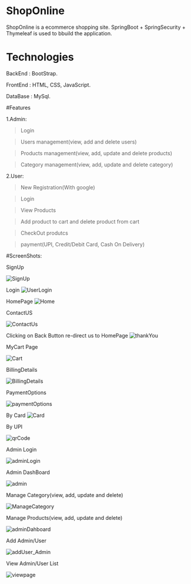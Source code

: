 # ShopOnline
ShopOnline is a ecommerce shopping site. SpringBoot + SpringSecurity + Thymeleaf is used to bbuild the application.

# Technologies
BackEnd : BootStrap.

FrontEnd : HTML, CSS, JavaScript.

DataBase : MySql.

#Features

1.Admin:

> Login

> Users management(view, add and delete users)
 
> Products management(view, add, update and delete products)

> Category management(view, add, update and delete category)

2.User:

> New Registration(With google)
 
> Login

> View Products

> Add product to cart and delete product from cart
 
> CheckOut produtcs

> payment(UPI, Credit/Debit Card, Cash On Delivery)

#ScreenShots:

SignUp

![SignUp](https://user-images.githubusercontent.com/95918824/145952997-0b7560f2-d616-4c6c-b9d1-9ec28aec9e52.png)

Login
![UserLogin](https://user-images.githubusercontent.com/95918824/145953009-933d693e-e635-4210-b19f-dcaa7663f105.png)

HomePage
![Home](https://user-images.githubusercontent.com/95918824/145954695-04e97ad1-e30c-43f9-ba21-cd08a1b4cf19.png)

ContactUS

![ContactUs](https://user-images.githubusercontent.com/95918824/145953101-71471d2f-03d4-4108-b643-09c58d41898f.png)

Clicking on Back Button re-direct us to HomePage
![thankYou](https://user-images.githubusercontent.com/95918824/145953131-14525a98-1578-4da9-975d-8891fe744775.png)


MyCart Page

![Cart](https://user-images.githubusercontent.com/95918824/145953094-7213f272-9122-4942-bab0-17968c799ca0.png)

BillingDetails 

![BillingDetails](https://user-images.githubusercontent.com/95918824/145953083-14b19c9f-a6fe-489e-a58b-b14b5d07bcd7.png)

PaymentOptions

![paymentOptions](https://user-images.githubusercontent.com/95918824/145953113-8856d361-eee1-42d1-91a0-915c5181e0f5.png)

By Card
![Card](https://user-images.githubusercontent.com/95918824/145953091-2f8ca4b4-a539-42e1-aaa1-cfa4c7796448.png)

By UPI

![qrCode](https://user-images.githubusercontent.com/95918824/145953122-2a46118e-1347-4eee-b318-3e61a0c901fd.png)

Admin Login

![adminLogin](https://user-images.githubusercontent.com/95918824/145953075-46a9f0ba-19c4-4cd9-84f3-2423451fdb60.png)

Admin DashBoard

![admin](https://user-images.githubusercontent.com/95918824/145953068-0f3d13e6-224d-4b51-bdaf-5f742967b3ad.png)

Manage Category(view, add, update and delete)

![ManageCategory](https://user-images.githubusercontent.com/95918824/145953104-7e9da625-78d1-463d-841b-c85c85cdeae7.png)

Manage Products(view, add, update and delete)

![adminDahboard](https://user-images.githubusercontent.com/95918824/145953074-083c1708-d5d9-4078-9400-7180b0783965.png)


Add Admin/User

![addUser_Admin](https://user-images.githubusercontent.com/95918824/145954900-b1fe1e75-431f-4d67-ada3-e770993262fb.png)

View Admin/User List

![viewpage](https://user-images.githubusercontent.com/95918824/145954915-4e89b9df-9f77-44e5-9d33-888cf2918b2c.png)



















